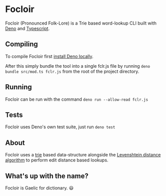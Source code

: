 # Focloir

Focloir (Pronounced Folk-Lore) is a Trie based word-lookup CLI built with [Deno](https://deno.land/) and [Typescript](https://www.typescriptlang.org/).

## Compiling

To compile Focloir first [install Deno locally](https://deno.land/#installation).

After this simply bundle the tool into a single fclr.js file by running `deno bundle src/mod.ts fclr.js` from the root of the project directory.

## Running

Focloir can be run with the command `deno run --allow-read fclr.js`

## Tests

Focloir uses Deno's own test suite, just run `deno test`

## About

Focloir uses a [trie](https://en.wikipedia.org/wiki/Trie) based data-structure alongside the [Levenshtein distance algorithm](https://en.wikipedia.org/wiki/Levenshtein_distance) to perform edit distance based lookups.

## What's up with the name?

Focloir is Gaelic for dictionary. :smiley:
